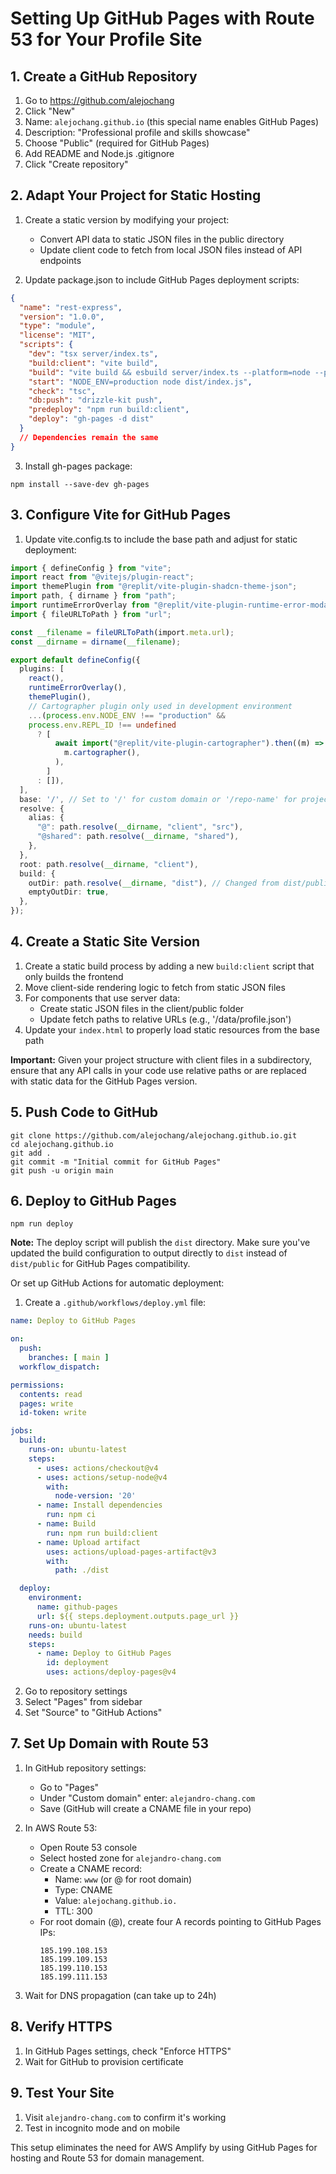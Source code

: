 # Setting Up GitHub Pages with Route 53 for Your Profile Site

## 1. Create a GitHub Repository
1. Go to https://github.com/alejochang
2. Click "New"
3. Name: `alejochang.github.io` (this special name enables GitHub Pages)
4. Description: "Professional profile and skills showcase"
5. Choose "Public" (required for GitHub Pages)
6. Add README and Node.js .gitignore
7. Click "Create repository"

## 2. Adapt Your Project for Static Hosting
1. Create a static version by modifying your project:
   * Convert API data to static JSON files in the public directory
   * Update client code to fetch from local JSON files instead of API endpoints

2. Update package.json to include GitHub Pages deployment scripts:
```json
{
  "name": "rest-express",
  "version": "1.0.0",
  "type": "module",
  "license": "MIT",
  "scripts": {
    "dev": "tsx server/index.ts",
    "build:client": "vite build",
    "build": "vite build && esbuild server/index.ts --platform=node --packages=external --bundle --format=esm --outdir=dist",
    "start": "NODE_ENV=production node dist/index.js",
    "check": "tsc",
    "db:push": "drizzle-kit push",
    "predeploy": "npm run build:client",
    "deploy": "gh-pages -d dist"
  }
  // Dependencies remain the same
}
```

3. Install gh-pages package:
```
npm install --save-dev gh-pages
```

## 3. Configure Vite for GitHub Pages
1. Update vite.config.ts to include the base path and adjust for static deployment:
```typescript
import { defineConfig } from "vite";
import react from "@vitejs/plugin-react";
import themePlugin from "@replit/vite-plugin-shadcn-theme-json";
import path, { dirname } from "path";
import runtimeErrorOverlay from "@replit/vite-plugin-runtime-error-modal";
import { fileURLToPath } from "url";

const __filename = fileURLToPath(import.meta.url);
const __dirname = dirname(__filename);

export default defineConfig({
  plugins: [
    react(),
    runtimeErrorOverlay(),
    themePlugin(),
    // Cartographer plugin only used in development environment
    ...(process.env.NODE_ENV !== "production" &&
    process.env.REPL_ID !== undefined
      ? [
          await import("@replit/vite-plugin-cartographer").then((m) =>
            m.cartographer(),
          ),
        ]
      : []),
  ],
  base: '/', // Set to '/' for custom domain or '/repo-name' for project pages
  resolve: {
    alias: {
      "@": path.resolve(__dirname, "client", "src"),
      "@shared": path.resolve(__dirname, "shared"),
    },
  },
  root: path.resolve(__dirname, "client"),
  build: {
    outDir: path.resolve(__dirname, "dist"), // Changed from dist/public for GitHub Pages
    emptyOutDir: true,
  },
});
```

## 4. Create a Static Site Version
1. Create a static build process by adding a new `build:client` script that only builds the frontend
2. Move client-side rendering logic to fetch from static JSON files
3. For components that use server data:
   * Create static JSON files in the client/public folder
   * Update fetch paths to relative URLs (e.g., '/data/profile.json')
4. Update your `index.html` to properly load static resources from the base path

**Important:** Given your project structure with client files in a subdirectory, ensure that any API calls in your code use relative paths or are replaced with static data for the GitHub Pages version.

## 5. Push Code to GitHub
```
git clone https://github.com/alejochang/alejochang.github.io.git
cd alejochang.github.io
git add .
git commit -m "Initial commit for GitHub Pages"
git push -u origin main
```

## 6. Deploy to GitHub Pages
```
npm run deploy
```

**Note:** The deploy script will publish the `dist` directory. Make sure you've updated the build configuration to output directly to `dist` instead of `dist/public` for GitHub Pages compatibility.

Or set up GitHub Actions for automatic deployment:

1. Create a `.github/workflows/deploy.yml` file:
```yaml
name: Deploy to GitHub Pages

on:
  push:
    branches: [ main ]
  workflow_dispatch:

permissions:
  contents: read
  pages: write
  id-token: write

jobs:
  build:
    runs-on: ubuntu-latest
    steps:
      - uses: actions/checkout@v4
      - uses: actions/setup-node@v4
        with:
          node-version: '20'
      - name: Install dependencies
        run: npm ci
      - name: Build
        run: npm run build:client
      - name: Upload artifact
        uses: actions/upload-pages-artifact@v3
        with:
          path: ./dist

  deploy:
    environment:
      name: github-pages
      url: ${{ steps.deployment.outputs.page_url }}
    runs-on: ubuntu-latest
    needs: build
    steps:
      - name: Deploy to GitHub Pages
        id: deployment
        uses: actions/deploy-pages@v4
```

2. Go to repository settings
3. Select "Pages" from sidebar
4. Set "Source" to "GitHub Actions"

## 7. Set Up Domain with Route 53
1. In GitHub repository settings:
   * Go to "Pages"
   * Under "Custom domain" enter: `alejandro-chang.com`
   * Save (GitHub will create a CNAME file in your repo)

2. In AWS Route 53:
   * Open Route 53 console
   * Select hosted zone for `alejandro-chang.com`
   * Create a CNAME record:
      * Name: `www` (or @ for root domain)
      * Type: CNAME
      * Value: `alejochang.github.io.`
      * TTL: 300
   * For root domain (@), create four A records pointing to GitHub Pages IPs:
     ```
     185.199.108.153
     185.199.109.153
     185.199.110.153
     185.199.111.153
     ```

3. Wait for DNS propagation (can take up to 24h)

## 8. Verify HTTPS
1. In GitHub Pages settings, check "Enforce HTTPS"
2. Wait for GitHub to provision certificate

## 9. Test Your Site
1. Visit `alejandro-chang.com` to confirm it's working
2. Test in incognito mode and on mobile

This setup eliminates the need for AWS Amplify by using GitHub Pages for hosting and Route 53 for domain management.

